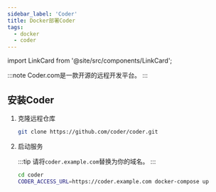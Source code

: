 ```yaml
---
sidebar_label: 'Coder'
title: Docker部署Coder
tags:
  - docker
  - coder
---
```


import LinkCard from '@site/src/components/LinkCard';

:::note
Coder.com是一款开源的远程开发平台。
:::

<LinkCard title="Coder官方安装文档" description="Coder.com Docker install" to="https://coder.com/docs/v2/latest/install/docker"></LinkCard>

## 安装Coder

1. 克隆远程仓库

    ```bash
    git clone https://github.com/coder/coder.git
    ```

2. 启动服务

   :::tip
   请将`coder.example.com`替换为你的域名。
   :::

    ```bash
    cd coder
    CODER_ACCESS_URL=https://coder.example.com docker-compose up
    ```